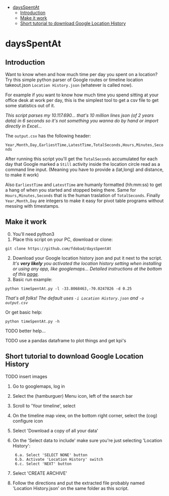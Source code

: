 - [daysSpentAt](#daysspentat)
    - [Introduction](#introduction)
    - [Make it work](#make-it-work)
    - [Short tutorial to download Google Location History](#short-tutorial-to-download-google-location-history)
# daysSpentAt
## Introduction
Want to know when and how much time per day you spent on a location? Try this simple python parser of Google routes or timeline location takeout.json `Location History.json` (whatever is called now).

For example if you want to know how much time you spend sitting at your office desk at work per day, this is the simplest tool to get a csv file to get some statistics out of it.

*This script parses my 10.117.690... that's 10 million lines json (of 2 years data) in 6 seconds so it's not something you wanna do by hand or import directly in Excel...*

The `output.csv` has the following header:

``Year,Month,Day,EarliestTime,LatestTime,TotalSeconds,Hours,Minutes,Seconds``

After running this script you'll get the `TotalSeconds` accumulated for each day that Google marked a `Still` activity inside the location circle read as a command line input. (Meaning you have to provide a (lat,long) and distance, to make it work)

Also `EarliestTime` and `LatestTime` are humanly formatted (hh:mm:ss) to get a hang of when you started and stopped being there. Same for `Hours,Minutes,Seconds` that is the human traslation of `TotalSeconds`. Finally `Year,Month,Day` are integers to make it easy for pivot table programs without messing with timestamps.

## Make it work
0. You'll need python3
1. Place this script on your PC, download or clone:

`git clone https://github.com/fdobad/daysSpentAt`

2. Download your Google location history json and put it next to the script. *It's **very likely** you activated the location history setting when installing or using any app, like googlemaps... Detailed instructions at the bottom of this [page](#short-tutorial-to-download-google-location-history).*
3. Basic run example:

`python timeSpentAt.py -l -33.8068463,-70.0247826 -d 0.25`

*That's all folks! The default uses `-i Location History.json` and `-o output.csv`*

Or get basic help: 

`python timeSpentAt.py -h`

TODO better help...

TODO use a pandas dataframe to plot things and get kpi's

## Short tutorial to download Google Location History
TODO insert images
1. Go to googlemaps, log in
2. Select the (hamburguer) Menu icon, left of the search bar
3. Scroll to 'Your timeline', select
4. On the timeline map view, on the bottom right corner, select the (cog) configure icon
5. Select 'Download a copy of all your data'
6. On the 'Select data to include' make sure you're just selecting 'Location History':
 
        6.a. Select 'SELECT NONE' button
        6.b. Activate 'Location History' switch 
        6.c. Select 'NEXT' button
7. Select 'CREATE ARCHIVE'
8. Follow the directions and put the extracted file probably named 'Location History.json' on the same folder as this script.